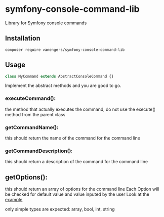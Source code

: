 # symfony-console-command-lib
Library for Symfony console commands

## Installation

```
composer require vanengers/symfony-console-command-lib
```

## Usage

```php
class MyCommand extends AbstractConsoleCommand {}
```
Implement the abstract methods and you are good to go.

### executeCommand():
the method that actually executes the command, do not use the execute() method from the parent class

### getCommandName():
this should return the name of the command for the command line

### getCommandDescription():
this should return a description of the command for the command line

## getOptions():
this should return an array of options for the command line
Each Option will be checked for default value and value inputed by the user
Look at the [example](https://github.com/vanengers/symfony-console-command-lib/blob/530536fdae404d2564a3b8fbfc4299e81330971b/examples/HelloWorldCommand.php#L34)

only simple types are expected: array, bool, int, string